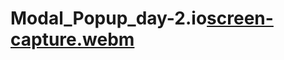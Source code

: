 # Modal_Popup_day-2.io[screen-capture.webm](https://user-images.githubusercontent.com/35040050/235360928-9745b11d-a487-4b26-9968-bf20b5843f41.webm)
